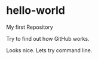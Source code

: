 # hello-world
My first Repository

Try to find out how GitHub works.

Looks nice. Lets try command line.